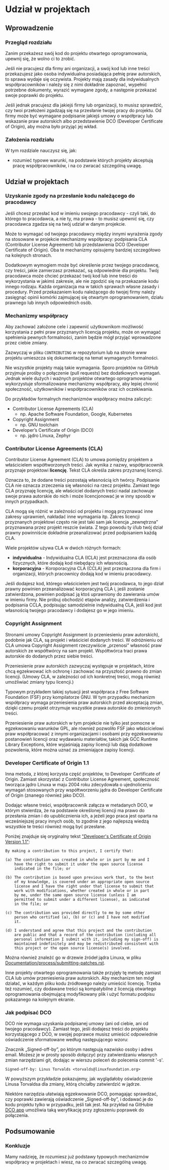 # Udział w projektach

## Wprowadzenie

### Przegląd rozdziału

Zanim przekażesz swój kod do projektu otwartego oprogramowania, upewnij się, że wolno ci to zrobić.

Jeśli nie pracujesz dla firmy ani organizacji, a swój kod lub inne treści przekazujesz jako osoba indywidualna posiadająca pełnię praw autorskich, to sprawa wydaje się oczywista. Projekty mają zasady dla indywidualnych współpracowników i należy się z nimi dokładnie zapoznać, wypełnić potrzebne dokumenty, wyrazić wymagane zgody, a następnie przekazać swoje poprawki do projektu.

Jeśli jednak pracujesz dla jakiejś firmy lub organizacji, to musisz sprawdzić, czy twoi przełożeni zgadzają się na przesłanie twojej pracy do projektu. Od firmy może być wymagane podpisanie jakiejś umowy o współpracy lub wskazanie praw autorskich albo przedstawienie DCO (Developer Certificate of Origin), aby można było przyjąć jej wkład.

### Założenia rozdziału

W tym rozdziale nauczysz się, jak:

* rozumieć typowe warunki, na podstawie których projekty akceptują pracę współpracowników, i na co zwracać szczególną uwagę.

## Udział w projektach

### Uzyskanie zgody na przesłanie kodu należącego do pracodawcy

Jeśli chcesz przesłać kod w imieniu swojego pracodawcy - czyli taki, do którego to pracodawca, a nie ty, ma prawa - to musisz upewnić się, czy pracodawca zgadza się na twój udział w danym projekcie.

Może to wymagać od twojego pracodawcy między innymi wyrażenia zgody na stosowane w projekcie mechanizmy współpracy: podpisania CLA (Contributor License Agreement) lub przedstawienia DCO (Developer Certificate of Origin). Oba te mechanizmy opisujemy bardziej szczegółowo na kolejnych stronach.

Dodatkowym wymogiem może być określenie przez twojego pracodawcę, czy treści, jakie zamierzasz przekazać, są odpowiednie dla projektu. Twój pracodawca może chcieć przekazać twój kod lub inne treści do wykorzystania w jakimś zakresie, ale nie zgodzić się na przekazanie kodu innego rodzaju. Każda organizacja ma w takich sprawach własne zasady i procedury. Przed przekazaniem kodu należącego do twojej firmy należy zasięgnąć opinii komórki zajmującej się otwartym oprogramowaniem, działu prawnego lub innych odpowiednich osób.

### Mechanizmy współpracy

Aby zachować założone cele i zapewnić użytkownikom możliwość korzystania z pełni praw przyznanych licencją projektu, może on wymagać spełnienia pewnych formalności, zanim będzie mógł przyjąć wprowadzone przez ciebie zmiany.

Zazwyczaj w pliku `CONTRIBUTING` w repozytorium lub na stronie www projektu umieszcza się dokumentację na temat wymaganych formalności.

Nie wszystkie projekty mają takie wymagania. Sporo projektów na GitHub przyjmuje prośby o połączenie (pull requests) bez dodatkowych wymagań. Jednak wiele dużych i ważnych projektów otwartego oprogramowania wykorzystuje sformalizowane mechanizmy współpracy, aby lepiej chronić społeczność, użytkowników i współpracowników oraz ich oczekiwania.

Do przykładów formalnych mechanizmów współpracy można zaliczyć:

* Contributor License Agreements (CLA)
  * np. Apache Software Foundation, Google, Kubernetes
* Copyright Assignment
  * np. GNU toolchain
* Developer’s Certificate of Origin (DCO)
  * np. jądro Linuxa, Zephyr

### Contributor License Agreements (CLA)

Contributor License Agreement (CLA) to umowa pomiędzy projektem a właścicielem współtworzonych treści. Jak wynika z nazwy, współpracownik przyznaje projektowi **licencję**. Tekst CLA określa zakres przyznanej licencji.

Oznacza to, że dodane treści pozostają własnością ich twórcy. Podpisanie CLA nie oznacza zrzeczenia się własności na rzecz projektu. Zamiast tego CLA przyznaję licencję, ale właściciel dodanych treści nadal zachowuje swoje prawa autorskie do nich i może licencjonować je w inny sposób w innych przypadkach.

CLA mogą się różnić w zależności od projektu i mogą przyznawać inne zakresy uprawnień, nakładać inne wymagania itp. Zakres licencji przyznanych projektowi często nie jest taki sam jak licencja „zewnętrzna” przyznawana przez projekt reszcie świata. Z tego powodu ty i/lub twój dział prawny powinniście dokładnie przeanalizować przed podpisaniem każdą CLA.

Wiele projektów używa CLA w dwóch różnych formach:

* **indywidualna** - Indywidualna CLA (ICLA) jest przeznaczona dla osób fizycznych, które dodają kod niebędący ich własnością.
* **korporacyjna** - Koroporacyjna CLA (CCLA) jest przeznaczona dla firm i organizacji, których pracownicy dodają kod w imieniu pracodawcy.

Jeśli dodajesz kod, którego właścicielem jest twój pracodawca, to jego dział prawny powinien przeanalizować korporacyjną CLA i, jeśli zostanie zatwierdzona, powinien podpisać ją ktoś uprawniony do zawierania umów w imieniu firmy. Nie próbuj obchodzić etapów analizy, zatwierdzenia i podpisania CCLA, podpisując samodzielnie indywidualną CLA, jeśli kod jest własnością twojego pracodawcy i dodajesz go w jego imieniu.

### Copyright Assignment

Stronami umowy Copyright Assignment (o przeniesieniu praw autorskich), podobnie jak CLA, są projekt i właściciel dodanych treści. W odróżnieniu od CLA umowa Copyright Assignment rzeczywiście „przenosi” własność praw autorskich ze współtwórcy na sam projekt. Współtwórca traci prawa autorskie do dodanych przez siebie treści.

Przeniesienie praw autorskich zazwyczaj występuje w projektach, które chcą egzekwować ich ochronę i zachować na przyszłość prawno do zmian licencji. (Umowy CLA, w zależności od ich konkretnej treści, mogą również umożliwiać zmiany typu licencji.)

Typowym przykładem takiej sytuacji jest współpraca z Free Software Foundation (FSF) przy kompilatorze GNU. W tym przypadku mechanizm współpracy wymaga przeniesienia praw autorskich przed akceptacją zmian, dzięki czemu projekt otrzymuje wszystkie prawa autorskie do zmienionych treści.

Przeniesienie praw autorskich w tym projekcie nie tylko jest pomocne w egzekwowaniu warunków GPL, ale również pozwoliło FSF jako właścicielowi praw współpracować z innymi organizacjami i osobami przy egzekwowaniu postanowień licencji oraz wydawaniu materiałów, takich jak GCC Runtime Library Exceptions, które wyjaśniają zapisy licencji lub dają dodatkowe pozwolenia, które można uznać za zmieniające zapisy licencji.

### Developer Certificate of Origin 1.1

Inna metoda, z której korzysta część projektów, to Developer Certificate of Origin. Zamiast skorzystać z Contributor License Agreement, społeczność tworząca jądro Linuxa w maju 2004 roku zdecydowała o ujednoliceniu wymagań stosowanych przy współtworzeniu jądra do Developer Certificate of Origin (znanego również jako DCO). 

Dodając własne treści, współpracownik załącza w metadanych DCO, w którym stwierdza, że na podstawie określonej licencji ma prawo do przesłania zmian i do upublicznienia ich, a jeżeli jego praca jest oparta na wcześniejszej pracy innych osób, to zgodnie z jego najlepszą wiedzą wszystkie te treści również mogą być przesłane.

Poniżej znajduje się oryginalny tekst ["Developer's Certificate of Origin Version 1.1"](https://www.developercertificate.org/):

```plaintext
By making a contribution to this project, I certify that:

(a) The contribution was created in whole or in part by me and I
    have the right to submit it under the open source license
    indicated in the file; or

(b) The contribution is based upon previous work that, to the best
    of my knowledge, is covered under an appropriate open source
    license and I have the right under that license to submit that
    work with modifications, whether created in whole or in part
    by me, under the same open source license (unless I am
    permitted to submit under a different license), as indicated
    in the file; or

(c) The contribution was provided directly to me by some other
    person who certified (a), (b) or (c) and I have not modified
    it.

(d) I understand and agree that this project and the contribution
    are public and that a record of the contribution (including all
    personal information I submit with it, including my sign-off) is
    maintained indefinitely and may be redistributed consistent with
    this project or the open source license(s) involved.
```

Można również znaleźć go w drzewie źródeł jądra Linuxa, w pliku [Documentation/process/submitting-patches.rst](https://git.kernel.org/pub/scm/linux/kernel/git/torvalds/linux.git/tree/Documentation/process/submitting-patches.rst).

Inne projekty otwartego oprogramowania także przyjęły tę metodę zamiast CLA lub umów przeniesienia praw autorskich. Aby mechanizm ten mógł działać, w każdym pliku kodu źródłowego należy umieścić licencję. Trzeba też rozumieć, czy dodawane treści są kompatybilne z licencją otwartego oprogramowania obejmującą modyfikowany plik i użyć formatu podpisu pokazanego na kolejnym ekranie.

### Jak podpisać DCO

DCO nie wymaga uzyskania podpisanej umowy (ani od ciebie, ani od twojego pracodawcy). Zamiast tego, jeśli dodajesz treści do projektu korzystającego z DCO, w swojej poprawce musisz umieścić odpowiednie oświadczenie sformatowane według następującego wzoru:



Znacznik „Signed-off-by”, po którym następują nazwisko osoby i adres email. Możesz je w prosty sposób dołączyć przy zatwierdzaniu własnych zmian narzędziami git, dodając w wierszu poleceń do polecenia commit '-s'.

```plaintext
Signed-off-by: Linus Torvalds <torvalds@linuxfoundation.org>
```

W powyższym przykładzie pokazujemy, jak wyglądałoby oświadczenie Linusa Torvaldsa dla zmiany, którą chciałby zatwierdzić w jądrze.

Niektóre narzędzia ułatwiają egzekwowanie DCO, pomagając sprawdzać, czy poprawki zawierają oświadczenie „Signed-off-by”, i dodawać je do kodu projektu tylko w przypadku, jeśli tak jest. Na przykład na GitHubie [DCO app](https://github.com/apps/dco) umożliwia taką weryfikację przy zgłoszeniu poprawek do połączenia.

## Podsumowanie

### Konkluzje

Mamy nadzieję, że rozumiesz już podstawy typowych mechanizmów współpracy w projektach i wiesz, na co zwracać szczególną uwagę.
